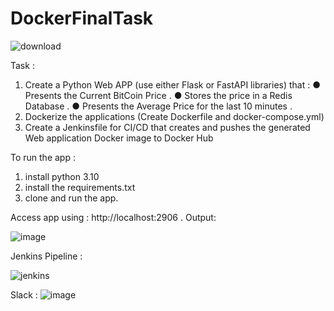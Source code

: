 # DockerFinalTask

![download](https://user-images.githubusercontent.com/66691418/202922652-9483dbf0-a059-4f29-bdcd-679fa7880cf6.png)

Task : 
1. Create a Python Web APP (use either Flask or FastAPI libraries) that :
    ●  Presents the Current BitCoin Price  .
    ●  Stores the price in a Redis Database .
    ●  Presents the Average Price for the last 10 minutes .
2. Dockerize the applications (Create Dockerfile and docker-compose.yml)
3. Create a Jenkinsfile for CI/CD that creates and pushes the generated Web application
Docker image to Docker Hub

To run the app :  
1. install python 3.10
2. install the requirements.txt
3. clone and run the app.

Access app using : http://localhost:2906 .
Output: 


![image](https://user-images.githubusercontent.com/66691418/202925712-afd94d0b-4d02-4c07-bc2e-1efd779c4fa0.png)




 
Jenkins Pipeline :

![jenkins](https://user-images.githubusercontent.com/66691418/202927263-d711eac0-35ad-4af9-b2d1-7c27f4894c7d.jpg)

Slack : 
![image](https://user-images.githubusercontent.com/66691418/206910054-5d0df044-939b-4b38-8c5b-693d136a34e0.png)
